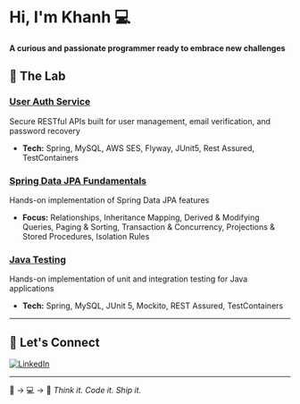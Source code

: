 # Hi, I'm Khanh 💻

**A curious and passionate programmer ready to embrace new challenges**

## 🔬 The Lab

### [User Auth Service](https://github.com/KhanhLDQ/user-auth-service)
Secure RESTful APIs built for user management, email verification, and password recovery
- **Tech:** Spring, MySQL, AWS SES, Flyway, JUnit5, Rest Assured, TestContainers

### [Spring Data JPA Fundamentals](https://github.com/KhanhLDQ/spring-data-jpa)
Hands-on implementation of Spring Data JPA features
- **Focus:** Relationships, Inheritance Mapping, Derived & Modifying Queries, Paging & Sorting, Transaction & Concurrency, Projections & Stored Procedures, Isolation Rules

### [Java Testing](https://github.com/KhanhLDQ/junit-integration-tests)
Hands-on implementation of unit and integration testing for Java applications
- **Tech:** Spring, MySQL, JUnit 5, Mockito, REST Assured, TestContainers

---

## 💬 Let's Connect

[![LinkedIn](https://img.shields.io/badge/LinkedIn-0077B5?style=for-the-badge&logo=linkedin&logoColor=white)](https://www.linkedin.com/in/le-dinh-quoc-khanh-807bb7365/)

---

💭 → 💻 → 🎉  *Think it. Code it. Ship it.*
